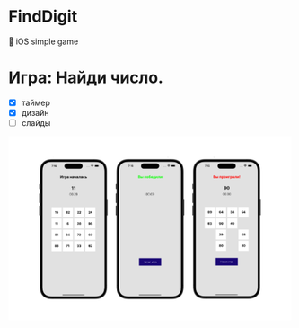 # FindDigit
 iOS simple game
# Игра: Найди число. 
- [X] таймер
- [X] дизайн
- [ ] слайды

<img class="screen_application" src="screens\preview.png" align="center" width="1000">
